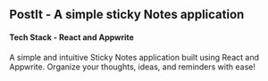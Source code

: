 ## PostIt - A simple sticky Notes application 
#### Tech Stack - React and Appwrite 
A simple and intuitive Sticky Notes application built using React and Appwrite. Organize your thoughts, ideas, and reminders with ease!
